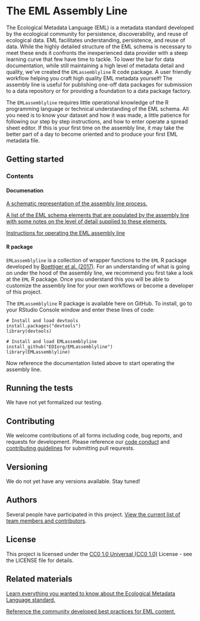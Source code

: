 # The EML Assembly Line

The Ecological Metadata Language (EML) is a metadata standard developed by the ecological community for persistence, discoverability, and reuse of ecological data. EML facilitates understanding, persistence, and reuse of data. While the highly detailed structure of the EML schema is necessary to meet these ends it confronts the inexperienced data provider with a steep learning curve that few have time to tackle. To lower the bar for data documentation, while still maintaining a high level of metadata detail and quality, we've created the `EMLassemblyline` R code package. A user friendly workflow helping you craft high quality EML metadata yourself! The assembly line is useful for publishing one-off data packages for submission to a data repository or for providing a foundation to a data package factory.

The `EMLassemblyline` requires little operational knowledge of the R programming language or technical understanding of the EML schema. All you need is to know your dataset and how it was made, a little patience for following our step by step instructions, and how to enter operate a spread sheet editor. If this is your first time on the assembly line, it may take the better part of a day to become oriented and to produce your first EML metadata file.

## Getting started

### Contents

#### Documenation

[A schematic representation of the assembly line process.](https://github.com/EDIorg/EMLassemblyline/blob/development/documentation/schematic.md)

[A list of the EML schema elements that are populated by the assembly line with some notes on the level of detail supplied to these elements.](https://github.com/EDIorg/EMLassemblyline/blob/development/documentation/schema_use.md)

[Instructions for operating the EML assembly line](https://github.com/EDIorg/EMLassemblyline/blob/development/documentation/instructions.md)

#### R package

`EMLassemblyline` is a collection of wrapper functions to the `EML` R package developed by [Boettiger et al. (2017)](https://github.com/ropensci/EML). For an understanding of what is going on under the hood of the assembly line, we recommend you first take a look at the `EML` R package. Once you understand this you will be able to customize the assembly line for your own workflows or become a developer of this project.

The `EMLassemblyline` R package is available here on GitHub. To install, go to your RStudio Console window and enter these lines of code:

```
# Install and load devtools
install.packages("devtools")
library(devtools)

# Install and load EMLassemblyline
install_github("EDIorg/EMLassemblyline")
library(EMLassemblyline)
```

Now reference the documentation listed above to start operating the assembly line.

## Running the tests

We have not yet formalized our testing.

## Contributing

We welcome contributions of all forms including code, bug reports, and requests for development. Please reference our [code conduct](https://github.com/EDIorg/EMLassemblyline/blob/master/CODE_OF_CONDUCT.md) and [contributing guidelines](https://github.com/EDIorg/EMLassemblyline/blob/master/CONTRIBUTING.md) for submitting pull requrests.

## Versioning

We do not yet have any versions available. Stay tuned!

## Authors

Several people have participated in this project. [View the current list of team members and contributors](https://github.com/EDIorg/EMLassemblyline/blob/master/AUTHORS.md).

## License

This project is licensed under the [CC0 1.0 Universal (CC0 1.0)](https://creativecommons.org/publicdomain/zero/1.0/legalcode) License - see the LICENSE file for details.

## Related materials

[Learn everything you wanted to know about the Ecological Metadata Language standard.](https://knb.ecoinformatics.org/#external//emlparser/docs/index.html)

[Reference the community developed best practices for EML content.](https://environmentaldatainitiative.org/resources/assemble-data-and-metadata/step-3-create-eml-metadata/best-practices-for-dataset-metadata-in-ecological-metadata-language-eml/)
